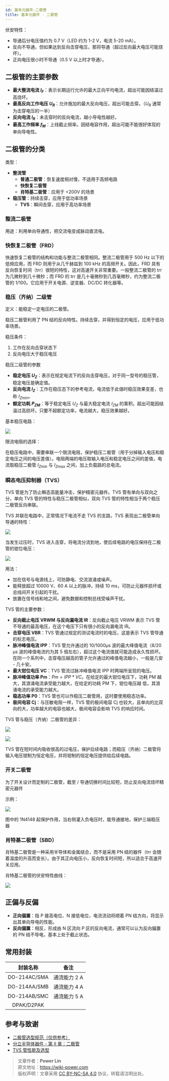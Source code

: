 ```yaml
---
id: 基本元器件-二极管
title: 基本元器件 - 二极管
---
```


伏安特性：

- 导通后分电压值约为 0.7 V（LED 约为 1-2 V，电流 5-20 mA）。
- 反向不导通，但如果达到反向击穿电压，那将导通（超过反向最大电压可能烧坏）。
- 正向电压很小时不导通（0.5 V 以上时才导通）。

## 二极管的主要参数

- **最大整流电流 $I_F$**：表示长期运行允许的最大正向平均电流，超出可能因结温过高烧坏。
- **最高反向工作电压 $U_R$**：允许施加的最大反向电压，超出可能击穿。（$U_R$ 通常为击穿电压的一半）
- **反向电流 $I_R$**：未击穿时的反向电流，越小导电性越好。
- **最高工作频率 $f_M$**：上线截止频率。因结电容作用，超出可能不能很好体现的单向导电性。

## 二极管的分类

类型：

- **整流管**
  - **普通二极管**：恢复速度相对慢，不适用于高频电路
  - **快恢复二极管**
  - **肖特基二极管**：应用于 <200V 的场景
- **稳压管**：持续击穿，应用于低功率场景
  - **TVS**：瞬间击穿，应用于高功率场景

### 整流二极管

用途：利用单向导通性，把交流电变成脉动直流电。

### 快恢复二极管（FRD）

快速恢复二极管的结构和功能与整流二极管相同。整流二极管用于 500 Hz 以下的低频应用，而 FRD 则用于从几千赫兹到 100 kHz 的高频开关。因此，FRD 具有反向恢复时间（trr）很短的特性，这对高速开关非常重要。一般整流二极管的 trr 为几微秒到几十微秒；而 FRD 的 trr 是几十毫微秒到几百毫微秒，约为整流二极管的 1/100。它应用于开关电源、逆变器、DC/DC 转化器等。

### 稳压（齐纳）二级管

定义：能稳定一定电压的二极管。

稳压二极管利用了 PN 结的反向特性。持续击穿，并得到恒定的电压，应用于低功率场景。

稳压条件：

1. 工作在反向击穿状态下
2. 反向电压大于稳压电压

稳压二级管的参数

- **稳定电压 $U_Z$**：表示在规定电流下的反向击穿电压，对于同一型号的稳压管，稳定电压是确定值。
- **反向电流 $I_Z$**：工作在稳压态下的参考电流，电流低于此值时稳压效果变差，也称 ${I_Z}_{min}$。
- **额定功耗 $P_{ZM}$**：等于稳定电压 $U_Z$ 与最大稳定电流 $I_{ZM}$ 的乘积。超出可能因结温过高损坏。只要不超额定功率，电流越大，稳压效果越好。

基本稳压电路：

![](https://wiki-media-1253965369.cos.ap-guangzhou.myqcloud.com/img/20210605133717.png)

限流电阻的选择：

在稳压电路中，需要串联一个限流电阻，保护稳压二极管（用于分掉输入电压和稳定电压之间的电压差值）。电阻两端的电压取输入电压和稳定电压之间的差值，电流取稳压二极管 ${I_Z}_{min}$ 与 ${I_Z}_{max}$ 之间，加上负载路的总电流。

### 瞬态电压抑制器（TVS）

TVS 管是为了防止瞬态高能量冲击，保护精密元器件。TVS 管有单向与双向之分，单向 TVS 管的特性与稳压二极管相似，双向 TVS 管的特性相当于两个稳压二极管反向串联。

TVS 并联在电路中，正常情况下电流不走 TVS 的支路，TVS 表现出二极管单向导通的特性：

![](https://wiki-media-1253965369.cos.ap-guangzhou.myqcloud.com/img/20210725114841.png)

当发生过压时，TVS 进入击穿，将电流分流到地，使后续电路的电压保持在二极管的钳位电压：

![](https://wiki-media-1253965369.cos.ap-guangzhou.myqcloud.com/img/20210725114952.png)

用法：

- 加在信号与电源线上，可防静电、交流浪涌或噪声。
- 能释放超过 10000 V、60 A 以上的脉冲，持续 10 ms，可防止元器件损坏或总线间开关引起的干扰。
- 放置在信号线和地之间，避免数据和控制总线受噪声干扰。

TVS 管的主要参数：

- **反向截止电压 VRWM 与反向漏电流 IR**：反向截止电压 VRWM 表示 TVS 管不导通的最高电压，在这个电压下只有很小的反向漏电流 IR。
- **击穿电压 VBR**：TVS 管通过规定的测试电流时的电压，这是表示 TVS 管导通的标志电压。
- **脉冲峰值电流 IPP**：TVS 管允许通过的 10/1000μs 波的最大峰值电流（8/20 μs 波的峰值电流约为其 5 倍左右），超过这个电流值就可能造成永久性损坏。在同一个系列中，击穿电压越高的管子允许通过的峰值电流越小，一般是几安 - 几十安。
- **最大钳位电压 VC**：TVS 管流过脉冲峰值电流 IPP 时两端所呈现的电压。
- **脉冲峰值功率 Pm**：$Pm=IPP*VC$。在给定的最大钳位电压下，功耗 PM 越大，其浪涌电流承受能力越大，在给定的功耗 PM 下，钳位电压越 低，其浪涌电流的承受能力越大。
- **稳态功率 P0**：TVS 管也可以作稳压二极管用，这时要使用稳态功率。
- **极间电容 Cj**：与压敏电阻一样，TVS 管的极间电容 Cj 也较大，且单向的比双向的大，功率越大的电容也越大，极间电容会影响 TVS 的响应时间。

TVS 管与稳压（齐纳）二极管的差异：

![](https://wiki-media-1253965369.cos.ap-guangzhou.myqcloud.com/img/20210725115837.png)

![](https://wiki-media-1253965369.cos.ap-guangzhou.myqcloud.com/img/20210725121636.png)

TVS 管在短时间内吸收很高的过电压，保护后续电路；而稳压（齐纳）二极管将输入电压钳制为恒定电压，并将钳制的恒定电压提供给后续电路。

### 开关二极管

为了开关设计而定制的二极管，截至 / 导通切换时间比较短，防止反向电流烧坏精密元器件

示例：

![](https://wiki-media-1253965369.cos.ap-guangzhou.myqcloud.com/img/20210605134740.png)

图中的 1N4148 起保护作用，当右侧灌入负电压时，能导通接地，保护三端稳压器

### 肖特基二极管（SBD）

肖特基二极管是一种采用半导体和金属结合，而不是采用 PN 结的器件（trr 会随着温度的升高而变长）。由于其正向电压小，反向恢复时间短，所以适合于高速开关应用。

肖特基二极管的伏安特性曲线：

![](https://wiki-media-1253965369.cos.ap-guangzhou.myqcloud.com/img/20210725123204.png)

## 正偏与反偏

- **正向偏置**：指 P 接高电位、N 接低电位，电流流动将顺着 PN 结方向，将显示出其单向导电的性能。
- **反向偏置**：相反，形成由 N 区流向 P 区的反向电流，通常可以认为反向偏置的 PN 结不导电，基本上处于截止状态。

## 常用封装

|   封装名称   |     备注     |
| :----------: | :----------: |
| DO-214AC/SMA | 通流能力 2 A |
| DO-214AA/SMB | 通流能力 4 A |
| DO-214AB/SMC | 通流能力 5 A |
|  DPAK/D2PAK  |              |

## 参考与致谢

- [二极管选型规范（仅供参考）](https://mp.weixin.qq.com/s/5H46gHF3RjfWq_1rkswTjw)
- [分立半导体器件 - 第 Ⅱ 章：二极管](https://toshiba-semicon-storage.com/cn/semiconductor/knowledge/e-learning/discrete.html)
- [TVS 管性能及选型](https://mp.weixin.qq.com/s?__biz=MzAxNDAyMzc0Mg==&mid=2683480567&idx=1&sn=15304136c6e9a478f2096982c5048155&chksm=819fa4a6b6e82db053ec4a5a26c05e7b160c4f2b13a300e1d6aadd5b815343d017b0d34bbe8c&scene=132#wechat_redirect)

> 文章作者：**Power Lin**  
> 原文地址：<https://wiki-power.com>  
> 版权声明：文章采用 [CC BY-NC-SA 4.0](https://creativecommons.org/licenses/by/4.0/deed.zh) 协议，转载请注明出处。
